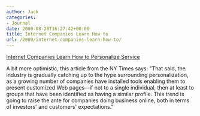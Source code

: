 ```yaml
---
author: Jack
categories:
- Journal
date: 2000-08-28T16:27:42+00:00
title: Internet Companies Learn How to
url: /2000/internet-companies-learn-how-to/
---
```


[Internet Companies Learn How to Personalize Service][1]

A bit more optimistic, this article from the NY Times says: "That said, the industry is gradually catching up to the hype surrounding personalization, as a growing number of companies have installed tools enabling them to present customized Web pages&#8212;if not to a single individual, then at least to groups that have been identified as having a similar profile. This trend is going to raise the ante for companies doing business online, both in terms of investors' and customers' expectations."

 [1]: http://www.nytimes.com/library/tech/00/08/cyber/commerce/28commerce.html